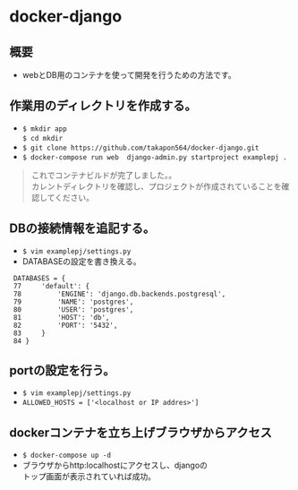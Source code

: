 # docker-django

## 概要  
  * webとDB用のコンテナを使って開発を行うための方法です。


## 作業用のディレクトリを作成する。  
* `$ mkdir app`  
`$ cd mkdir`  
* `$ git clone https://github.com/takapon564/docker-django.git`  
* `$ docker-compose run web  django-admin.py startproject examplepj .`
> これでコンテナビルドが完了しました。。  
カレントディレクトリを確認し、プロジェクトが作成されていることを確認してください。  
## DBの接続情報を追記する。
* `$ vim examplepj/settings.py`  
* DATABASEの設定を書き換える。  
```
 DATABASES = {
 77     'default': {
 78         'ENGINE': 'django.db.backends.postgresql',
 79         'NAME': 'postgres',
 80         'USER': 'postgres',
 81         'HOST': 'db',
 82         'PORT': '5432',
 83     }
 84 }
```
## portの設定を行う。  
* `$ vim examplepj/settings.py`  
* `ALLOWED_HOSTS = ['<localhost or IP addres>']`  
## dockerコンテナを立ち上げブラウザからアクセス  
* `$ docker-compose up -d`  
* ブラウザからhttp:localhostにアクセスし、djangoの  
トップ画面が表示されていれば成功。
